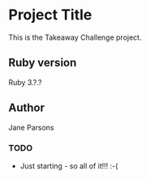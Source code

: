 # Project Title

This is the Takeaway Challenge project.

## Ruby version
Ruby 3.?.?

## Author
Jane Parsons

### TODO
* Just starting - so all of it!!! :-(
